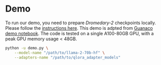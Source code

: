 # Demo

To run our demo, you need to prepare *Dromedary-2* checkpoints locally. Please follow the [instructions here](https://github.com/IBM/SALMON#model-weights). This demo is adpted from [Guanaco demo notebook](https://colab.research.google.com/drive/17XEqL1JcmVWjHkT-WczdYkJlNINacwG7?usp=sharing). The code is tested on a single A100-80GB GPU, with a peak GPU memory usage < 48GB.

```bash
python -u demo.py \
    --model-name "/path/to/llama-2-70b-hf" \
    --adapters-name "/path/to/qlora_adapter_models"
```
